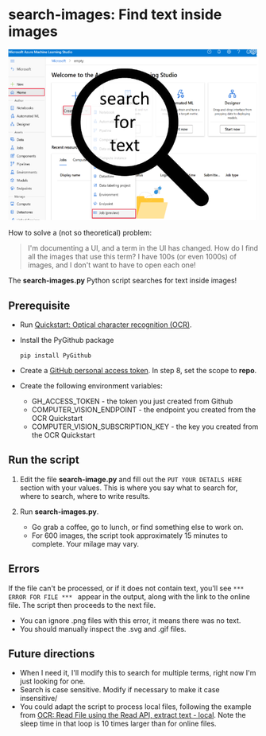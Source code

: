 # search-images: Find text inside images

![search-images](media/search-for-text.png)

How to solve a (not so theoretical) problem:

> I'm documenting a UI, and a term in the UI has changed.  How do I find all the images that use this term?  I have 100s (or even 1000s) of images, and I don't want to have to open each one!

The **search-images.py** Python script searches for text inside images!

## Prerequisite

* Run [Quickstart: Optical character recognition (OCR)](https://docs.microsoft.com/en-us/azure/cognitive-services/computer-vision/quickstarts-sdk/client-library?tabs=visual-studio&pivots=programming-language-python
).  

* Install the PyGithub package

    ```console
    pip install PyGithub  
    ```

* Create a [GitHub personal access token](https://docs.github.com/en/authentication/keeping-your-account-and-data-secure/creating-a-personal-access-token). In step 8, set the scope to **repo**.

* Create the following environment variables:

    * GH_ACCESS_TOKEN - the token you just created from Github
    * COMPUTER_VISION_ENDPOINT - the endpoint you created from the OCR Quickstart
    * COMPUTER_VISION_SUBSCRIPTION_KEY - the key you created from the OCR Quickstart

## Run the script

1. Edit the file **search-image.py** and fill out the `PUT YOUR DETAILS HERE` section with your values.  This is where you say what to search for, where to search, where to write results.

1. Run **search-images.py**.
    * Go grab a coffee, go to lunch, or find something else to work on.  
    * For 600 images, the script took approximately 15 minutes to complete. Your milage may vary.

## Errors

If the file can't be processed, or if it does not contain text, you'll see `*** ERROR FOR FILE *** ` appear in the output, along with the link to the online file.  The script then proceeds to the next file.

* You can ignore .png files with this error, it means there was no text.
* You should manually inspect the .svg and .gif files.

## Future directions

* When I need it, I'll modify this to search for multiple terms, right now I'm just looking for one.
* Search is case sensitive.  Modify if necessary to make it case insensitive/
* You could adapt the script to process local files, following the example from [OCR: Read File using the Read API, extract text - local](https://github.com/Azure-Samples/cognitive-services-quickstart-code/blob/master/python/ComputerVision/ComputerVisionQuickstart.py#L99). Note the sleep time in that loop is 10 times larger than for online files. 
